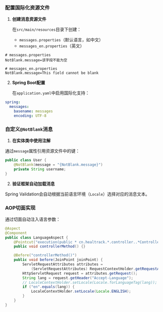 
### 配置国际化资源文件

1. **创建消息资源文件**  

   在`src/main/resources`目录下创建：
   - `messages.properties`（默认语言，如中文）
   - `messages_en.properties`（英文）

```properties
# messages.properties
NotBlank.message=该字段不能为空
```

```properties
# messages_en.properties
NotBlank.message=This field cannot be blank
```

2. **Spring Boot配置**  

   在`application.yaml`中启用国际化支持：
```yaml
spring:
  messages:
    basename: messages
    encoding: UTF-8
```


### 自定义`@NotBlank`消息

1. **在实体类中使用注解**  

通过`message`属性引用资源文件中的键：

```java
public class User {
	@NotBlank(message = "{NotBlank.message}")
    private String username;
}
```

2. **验证框架自动加载消息**  

Spring Validation会自动根据当前语言环境（`Locale`）选择对应的消息文本。



### AOP切面实现

通过切面自动注入语言参数：


```java
@Aspect
@Component
public class LanguageAspect {
    @Pointcut("execution(public * cn.healtrack.*.controller..*Controller.*(..))")
    public void controllerMethod() {}

    @Before("controllerMethod()")
    public void before(JoinPoint joinPoint) {
        ServletRequestAttributes attributes = 
            (ServletRequestAttributes) RequestContextHolder.getRequestAttributes();
        HttpServletRequest request = attributes.getRequest();
        String lang = request.getHeader("Accept-Language");
        // LocaleContextHolder.setLocale(Locale.forLanguageTag(lang));
        if ("en".equals(lang)) {  
		    LocaleContextHolder.setLocale(Locale.ENGLISH);  
		}
    }
}
```

